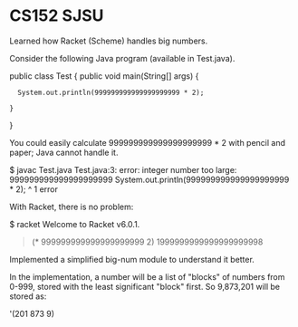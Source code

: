 # CS152 SJSU
Learned how Racket (Scheme) handles big numbers.

Consider the following Java program (available in Test.java).

  public class Test {
    public void main(String[] args) {
    
      System.out.println(999999999999999999999 * 2);
      
    }
  }

You could easily calculate 999999999999999999999 * 2 with pencil and paper;
Java cannot handle it.

  $ javac Test.java
  Test.java:3: error: integer number too large: 999999999999999999999
      System.out.println(999999999999999999999 * 2);
                         ^
  1 error

With Racket, there is no problem:

  $ racket
  Welcome to Racket v6.0.1.
  > (* 999999999999999999999 2)
  1999999999999999999998
  >


Implemented a simplified big-num module to understand it better.

In the implementation, a number will be a list of "blocks" of numbers from 0-999,
stored with the least significant "block" first. So 9,873,201 will be
stored as:

'(201 873 9)
